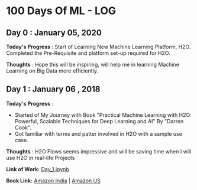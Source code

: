# 100 Days Of ML - LOG

## Day 0 : January 05, 2020
 
**Today's Progress** : Start of Learning New Machine Learning Platform, H2O. Completed the Pre-Requisite and platform set-up required for H2O. 

**Thoughts** : Hope this will be inspiring, will help me in learning Machine Learning on Big Data more efficiently.

## Day 1 : January 06 , 2018

**Today's Progress** : 
+ Started of My Journey with Book "Practical Machine Learning with H2O: Powerful, Scalable Techniques for Deep Learning and AI" By "Darren Cook".  
+ Got familiar with terms and patter involved in H2O with a sample use case. 

**Thoughts** : H2O Flows seems impressive and will be saving time when I will use H2O in real-life Projects 

**Link of Work:** [Day_1.ipynb](https://github.com/merrcury/100-Days-Of-ML/blob/master/code/Day_1.ipynb)

**Book Link:** [Amazon India](https://amzn.to/39IDswT) | [Amazon US](https://amzn.to/37IrCAO)